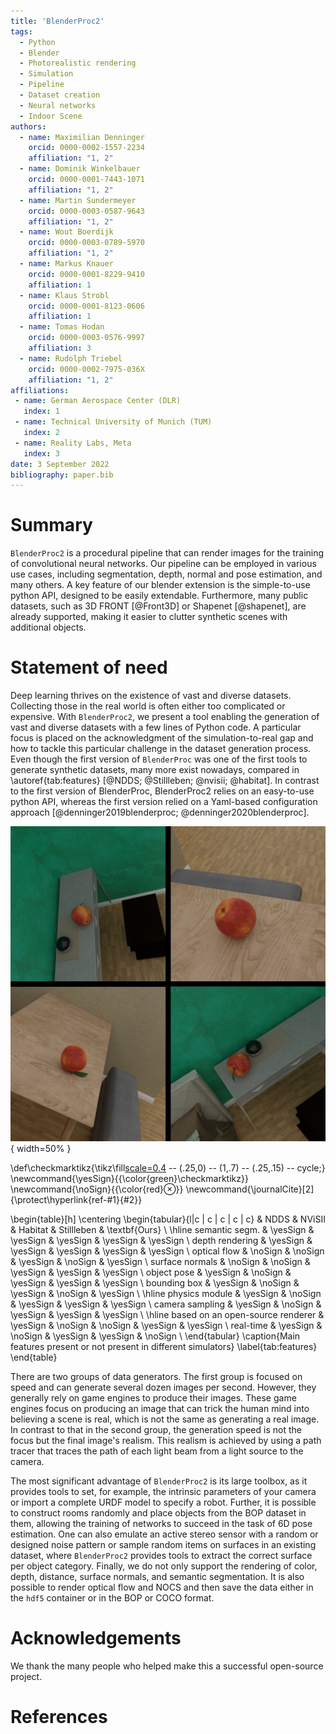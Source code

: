 ```yaml
---
title: 'BlenderProc2'
tags:
  - Python
  - Blender
  - Photorealistic rendering
  - Simulation
  - Pipeline
  - Dataset creation
  - Neural networks
  - Indoor Scene
authors:
  - name: Maximilian Denninger
    orcid: 0000-0002-1557-2234
    affiliation: "1, 2"
  - name: Dominik Winkelbauer
    orcid: 0000-0001-7443-1071
    affiliation: "1, 2"
  - name: Martin Sundermeyer
    orcid: 0000-0003-0587-9643
    affiliation: "1, 2"
  - name: Wout Boerdijk
    orcid: 0000-0003-0789-5970
    affiliation: "1, 2"
  - name: Markus Knauer
    orcid: 0000-0001-8229-9410
    affiliation: 1
  - name: Klaus Strobl
    orcid: 0000-0001-8123-0606
    affiliation: 1
  - name: Tomas Hodan
    orcid: 0000-0003-0576-9997
    affiliation: 3
  - name: Rudolph Triebel
    orcid: 0000-0002-7975-036X
    affiliation: "1, 2"
affiliations:
 - name: German Aerospace Center (DLR)
   index: 1
 - name: Technical University of Munich (TUM)
   index: 2
 - name: Reality Labs, Meta
   index: 3
date: 3 September 2022
bibliography: paper.bib
---
```


# Summary

`BlenderProc2` is a procedural pipeline that can render images for the training of convolutional neural networks. 
Our pipeline can be employed in various use cases, including segmentation, depth, normal and pose estimation, and many others. 
A key feature of our blender extension is the simple-to-use python API, designed to be easily extendable. 
Furthermore, many public datasets, such as 3D FRONT [@Front3D] or Shapenet [@shapenet], are already supported, making it easier to clutter synthetic scenes with additional objects.

# Statement of need

Deep learning thrives on the existence of vast and diverse datasets. 
Collecting those in the real world is often either too complicated or expensive. 
With `BlenderProc2`, we present a tool enabling the generation of vast and diverse datasets with a few lines of Python code.
A particular focus is placed on the acknowledgment of the simulation-to-real gap and how to tackle this particular challenge in the dataset generation process.
Even though the first version of `BlenderProc` was one of the first tools to generate synthetic datasets, many more exist nowadays, compared in \autoref{tab:features} [@NDDS; @Stillleben; @nvisii; @habitat].
In contrast to the first version of BlenderProc, BlenderProc2 relies on an easy-to-use python API, whereas the first version relied on a Yaml-based configuration approach [@denninger2019blenderproc; @denninger2020blenderproc].

![An apple randomly sampled in the 3D FRONT dataset [@Front3D].](images/front_3d_object_sampling.jpg){ width=50% }

\def\checkmarktikz{\tikz\fill[scale=0.4](0,.35) -- (.25,0) -- (1,.7) -- (.25,.15) -- cycle;} 
\newcommand{\yesSign}{{\color{green}\checkmarktikz}}
\newcommand{\noSign}{{\color{red}$\otimes$}}
\newcommand{\journalCite}[2]{\protect\hyperlink{ref-#1}{#2}}

\begin{table}[h]
\centering
\begin{tabular}{l|c | c | c | c | c}
 & NDDS & NViSII & Habitat & Stillleben & \textbf{Ours} \\
\hline
semantic segm. & \yesSign & \yesSign & \yesSign & \yesSign & \yesSign \\
depth rendering & \yesSign & \yesSign & \yesSign & \yesSign & \yesSign \\
optical flow & \noSign & \noSign & \yesSign & \noSign & \yesSign \\
surface normals & \noSign & \noSign & \yesSign & \yesSign & \yesSign \\
object pose & \yesSign & \noSign & \yesSign & \yesSign & \yesSign \\
bounding box & \yesSign & \noSign & \yesSign & \noSign & \yesSign \\
\hline
physics module & \yesSign & \noSign & \yesSign & \yesSign & \yesSign \\
camera sampling & \yesSign & \noSign & \yesSign & \yesSign & \yesSign \\
\hline
based on an open-source renderer & \yesSign & \noSign & \noSign & \yesSign & \yesSign \\
real-time & \yesSign & \noSign & \yesSign & \yesSign & \noSign \\
\end{tabular}
\caption{Main features present or not present in different simulators}
\label{tab:features}
\end{table}


There are two groups of data generators.
The first group is focused on speed and can generate several dozen images per second. 
However, they generally rely on game engines to produce their images. These game engines focus on producing an image that can trick the human mind into believing a scene is real, which is not the same as generating a real image. 
In contrast to that in the second group, the generation speed is not the focus but the final image's realism. 
This realism is achieved by using a path tracer that traces the path of each light beam from a light source to the camera.

The most significant advantage of `BlenderProc2` is its large toolbox, as it provides tools to set, for example, the intrinsic parameters of your camera or import a complete URDF model to specify a robot.
Further, it is possible to construct rooms randomly and place objects from the BOP dataset in them, allowing the training of networks to succeed in the task of 6D pose estimation. 
One can also emulate an active stereo sensor with a random or designed noise pattern or sample random items on surfaces in an existing dataset, where `BlenderProc2` provides tools to extract the correct surface per object category.
Finally, we do not only support the rendering of color, depth, distance, surface normals, and semantic segmentation. 
It is also possible to render optical flow and NOCS and then save the data either in the `hdf5` container or in the BOP or COCO format.

# Acknowledgements

We thank the many people who helped make this a successful open-source project.

# References
